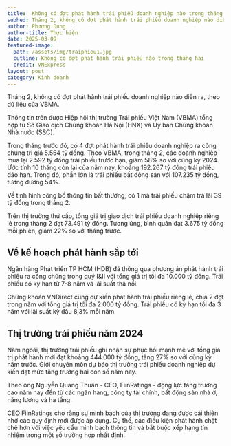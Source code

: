 ```yaml
---
title:  Không có đợt phát hành trái phiếu doanh nghiệp nào trong tháng 2.
subhed: Tháng 2, không có đợt phát hành trái phiếu doanh nghiệp nào diễn ra, theo dữ liệu của VBMA. 
author: Phương Dung
author-title: Thực hiện
date: 2025-03-09
featured-image: 
  path: /assets/img/traiphieu1.jpg
  cutline: Không có đợt phát hành trái phiếu nào trong tháng hai
  credit: VNExpress
layout: post
category: Kinh doanh
---
```


Tháng 2, không có đợt phát hành trái phiếu doanh nghiệp nào diễn ra, theo dữ liệu của VBMA.

Thông tin trên được Hiệp hội thị trường Trái phiếu Việt Nam (VBMA) tổng hợp từ Sở Giao dịch Chứng khoán Hà Nội (HNX) và Ủy ban Chứng khoán Nhà nước (SSC).

Trong tháng trước đó, có 4 đợt phát hành trái phiếu doanh nghiệp ra công chúng trị giá 5.554 tỷ đồng. Theo VBMA, trong tháng 2, các doanh nghiệp mua lại 2.592 tỷ đồng trái phiếu trước hạn, giảm 58% so với cùng kỳ 2024. Ước tính 10 tháng còn lại của năm nay, khoảng 192.267 tỷ đồng trái phiếu đáo hạn. Trong đó, phần lớn là trái phiếu bất động sản với 107.235 tỷ đồng, tương đương 54%.

Về tình hình công bố thông tin bất thường, có 1 mã trái phiếu chậm trả lãi 39 tỷ đồng trong tháng 2.

Trên thị trường thứ cấp, tổng giá trị giao dịch trái phiếu doanh nghiệp riêng lẻ trong tháng 2 đạt 73.491 tỷ đồng. Tương ứng, bình quân đạt 3.675 tỷ đồng mỗi phiên, giảm 22% so với tháng trước.

## Về kế hoạch phát hành sắp tới

Ngân hàng Phát triển TP HCM (HDB) đã thông qua phương án phát hành trái phiếu ra công chúng trong quý I&II với tổng giá trị tối đa 10.000 tỷ đồng. Trái phiếu có kỳ hạn từ 7-8 năm và lãi suất thả nổi.

Chứng khoán VNDirect cũng dự kiến phát hành trái phiếu riêng lẻ, chia 2 đợt trong năm với tổng giá trị tối đa 2.000 tỷ đồng. Trái phiếu có kỳ hạn tối đa 3 năm với lãi suất kỳ đầu 8,3% mỗi năm.

## Thị trường trái phiếu năm 2024

Năm ngoái, thị trường trái phiếu ghi nhận sự phục hồi mạnh mẽ với tổng giá trị phát hành mới đạt khoảng 444.000 tỷ đồng, tăng 27% so với cùng kỳ năm trước. Giới chuyên môn dự báo thị trường trái phiếu doanh nghiệp dự kiến đạt mức tăng trưởng hai con số năm nay.

Theo ông Nguyễn Quang Thuân - CEO, FiinRatings - động lực tăng trưởng cao năm nay đến từ các ngân hàng, công ty tài chính, bất động sản nhà ở, năng lượng và hạ tầng.

CEO FiinRatings cho rằng sự minh bạch của thị trường đang được cải thiện nhờ các quy định mới được áp dụng. Cụ thể, các điều kiện phát hành chặt chẽ hơn với việc yêu cầu minh bạch thông tin và bắt buộc xếp hạng tín nhiệm trong một số trường hợp nhất định.

